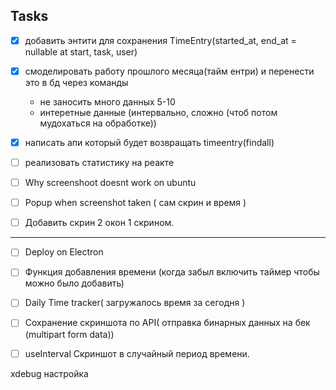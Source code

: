 ## Tasks
- [x] добавить энтити для сохранения TimeEntry(started_at, end_at = nullable at start, task, user)
- [x] смоделировать работу прошлого месяца(тайм ентри) и перенести это в бд через команды 
    * не заносить много данных 5-10
    * интеретные данные (интервально, сложно (чтоб потом мудохаться на обработке))
- [x] написать апи который будет возвращать timeentry(findall)
- [ ] реализовать статистику на реакте


- [ ] Why screenshoot doesnt work on ubuntu
- [ ] Popup when screenshot taken ( сам скрин и время )
- [ ] Добавить скрин 2 окон 1 скрином.

-----------------
- [ ] Deploy on Electron
- [ ] Функция добавления времени  (когда забыл включить таймер чтобы можно  было добавить)
- [ ] Daily Time tracker( загружалось время за сегодня )
- [ ] Сохранение скриншота по API( отправка бинарных данных на бек (multipart form data))
- [ ] useInterval Скриншот в случайный период времени.


xdebug настройка